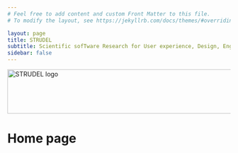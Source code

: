 ```yaml
---
# Feel free to add content and custom Front Matter to this file.
# To modify the layout, see https://jekyllrb.com/docs/themes/#overriding-theme-defaults

layout: page
title: STRUDEL
subtitle: Scientific sofTware Research for User experience, Design, Engagement, and Learning
sidebar: false
---
```


<img src="{{site.baseurl}}/assets/images/strudel-logo-transp.png" alt="STRUDEL logo" height="100px" width="642px">

# Home page 
